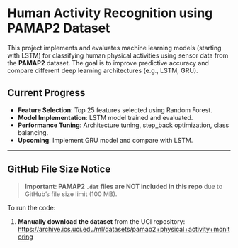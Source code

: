 # Human Activity Recognition using PAMAP2 Dataset

This project implements and evaluates machine learning models (starting with LSTM) for classifying human physical activities using sensor data from the **PAMAP2** dataset. The goal is to improve predictive accuracy and compare different deep learning architectures (e.g., LSTM, GRU).

## Current Progress

- **Feature Selection**: Top 25 features selected using Random Forest.
- **Model Implementation**: LSTM model trained and evaluated.
- **Performance Tuning**: Architecture tuning, step_back optimization, class balancing.
- **Upcoming**: Implement GRU model and compare with LSTM.

---

## GitHub File Size Notice

> **Important: PAMAP2 `.dat` files are NOT included in this repo** due to GitHub’s file size limit (100 MB).

To run the code:

1. **Manually download the dataset** from the UCI repository:  
   https://archive.ics.uci.edu/ml/datasets/pamap2+physical+activity+monitoring




